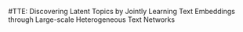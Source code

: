 #TTE: Discovering Latent Topics by Jointly Learning Text Embeddings through Large-scale Heterogeneous Text Networks
